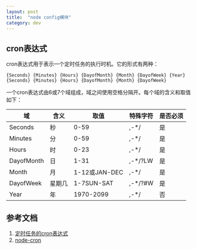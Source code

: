 ```yaml
---
layout: post
title:  "node config模块"
category: dev
---
```


## cron表达式

cron表达式用于表示一个定时任务的执行时机。它的形式有两种：
```
{Seconds} {Minutes} {Hours} {DayofMonth} {Month} {DayofWeek} {Year}
{Seconds} {Minutes} {Hours} {DayofMonth} {Month} {DayofWeek}
```
一个cron表达式由6或7个域组成，域之间使用空格分隔开。每个域的含义和取值如下：

域|含义|取值|特殊字符|是否必须
-|-|-|-|-|
Seconds|秒|0-59|,-*/|是
Minutes|分|0-59|,-*/|是
Hours|时|0-23|,-*/|是
DayofMonth|日|1-31|,-*/?LW|是
Month|月|1-12或JAN-DEC|,-*/|是
DayofWeek|星期几|1-7SUN-SAT|,-*/?#W|是
Year|年|1970-2099|,-*/|否

## 参考文档

1. [定时任务的cron表达式](https://zhuanlan.zhihu.com/p/163050320)
2. [node-cron](https://github.com/node-cron/node-cron)